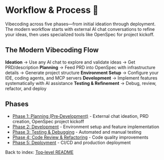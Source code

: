 # Workflow & Process 🔄

Vibecoding across five phases—from initial ideation through deployment. The modern workflow starts with external AI chat conversations to refine your ideas, then uses specialized tools like OpenSpec for project kickoff.

## The Modern Vibecoding Flow

**Ideation** → Use any AI chat to explore and validate ideas → Get PRD/description
**Planning** → Feed PRD into OpenSpec with infrastructure details → Generate project structure
**Environment Setup** → Configure your IDE, coding agents, and MCP servers
**Development** → Implement features systematically with AI assistance
**Testing & Refinement** → Debug, review, refactor, and deploy

## Phases
- [Phase 1: Planning (Pre‑Development)](./phase-1-planning.md) - External chat ideation, PRD creation, OpenSpec project kickoff
- [Phase 2: Development](./phase-2-development.md) - Environment setup and feature implementation
- [Phase 3: Testing & Debugging](./phase-3-testing-debugging.md) - Automated and manual testing
- [Phase 4: Code Review & Refactoring](./phase-4-code-review-refactoring.md) - Code quality improvements
- [Phase 5: Deployment](./phase-5-deployment.md) - CI/CD and production deployment

Back to index: [Top‑level README](../../README.md)
